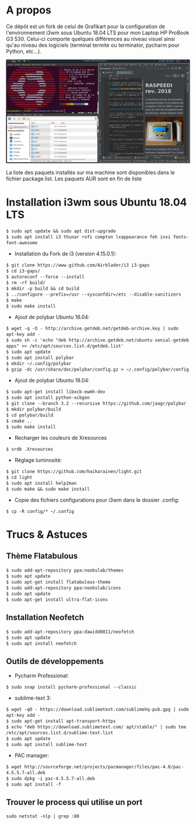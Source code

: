 # A propos

Ce dépôt est un fork de celui de Grafikart pour la configuration de l'environnement i3wm sous Ubuntu 18.04 LTS pour mon Laptop HP ProBook G3 530.
Celui-ci comporte quelques différences au niveau visuel ainsi qu'au niveau des logiciels (terminal termite ou terminator, pycharm pour Python, etc...).

[![Aperçu](screenshots/screenshot.png)](screenshots/screenshot.png)

La liste des paquets installés sur ma machine sont disponibles dans le fichier package.list. Les paquets AUR sont en fin de liste

# Installation i3wm sous Ubuntu 18.04 LTS

```
$ sudo apt update && sudo apt dist-upgrade
$ sudo apt install i3 thunar rofi compton lxappearance feh inxi fonts-font-awesome
```

* Installation du Fork de i3 (version 4.15.0.1):
```
$ git clone https://www.github.com/Airblader/i3 i3-gaps
$ cd i3-gaps/
$ autoreconf --force --install
$ rm -rf build/
$ mkdir -p build && cd build
$ ../configure --prefix=/usr --sysconfdir=/etc --disable-sanitizers
$ make
$ sudo make install
```

* Ajout de polybar Ubuntu 16.04:
```
$ wget -q -O - http://archive.getdeb.net/getdeb-archive.key | sudo apt-key add -
$ sudo sh -c 'echo "deb http://archive.getdeb.net/ubuntu xenial-getdeb apps" >> /etc/apt/sources.list.d/getdeb.list'
$ sudo apt update
$ sudo apt install polybar
$ mkdir ~/.config/polybar
$ gzip -dc /usr/share/doc/polybar/config.gz > ~/.config/polybar/config

```

* Ajout de polybar Ubuntu 18.04:
```
$ sudo apt-get install libxcb-ewmh-dev
$ sudo apt install python-xcbgen
$ git clone --branch 3.2 --recursive https://github.com/jaagr/polybar
$ mkdir polybar/build
$ cd polybar/build
$ cmake ..
$ sudo make install
```

* Recharger les couleurs de Xresources
```
$ xrdb .Xresources 
```

* Réglage luminosité:
```
$ git clone https://github.com/haikarainen/light.git
$ cd light
$ sudo apt install help2man
$ sudo make && sudo make install
```

* Copie des fichiers configurations pour i3wm dans le dossier .config:
```
$ cp -R config/* ~/.config
```

# Trucs & Astuces

## Thème Flatabulous

```
$ sudo add-apt-repository ppa:noobslab/themes
$ sudo apt update
$ sudo apt-get install flatabulous-theme
$ sudo add-apt-repository ppa:noobslab/icons
$ sudo apt update
$ sudo apt-get install ultra-flat-icons
```

## Installation Neofetch

```
$ sudo add-apt-repository ppa:dawidd0811/neofetch
$ sudo apt update
$ sudo apt install neofetch
```

## Outils de développements

* Pycharm Professional:
```
$ sudo snap install pycharm-professional --classic
```

* sublime-text 3:
```
$ wget -qO - https://download.sublimetext.com/sublimehq-pub.gpg | sudo apt-key add -
$ sudo apt-get install apt-transport-https
$ echo "deb https://download.sublimetext.com/ apt/stable/" | sudo tee /etc/apt/sources.list.d/sublime-text.list
$ sudo apt update
$ sudo apt install sublime-text
```

* PAC manager:
```
$ wget http://sourceforge.net/projects/pacmanager/files/pac-4.0/pac-4.5.5.7-all.deb
$ sudo dpkg -i pac-4.5.5.7-all.deb 
$ sudo apt install -f
```

## Trouver le process qui utilise un port

```
sudo netstat -nlp | grep :80
```